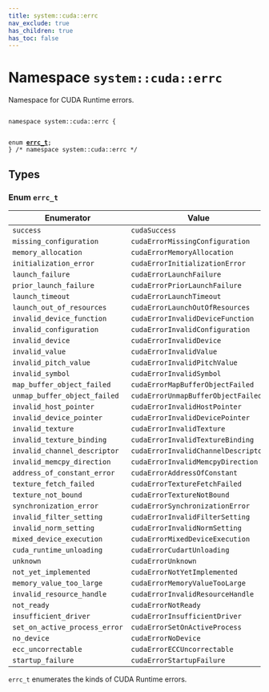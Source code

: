```yaml
---
title: system::cuda::errc
nav_exclude: true
has_children: true
has_toc: false
---
```


# Namespace `system::cuda::errc`

Namespace for CUDA Runtime errors. 

<code class="doxybook">
<span>namespace system::cuda::errc {</span>
<br>
<span>enum <b><a href="/api/namespaces/namespacesystem_1_1cuda_1_1errc.html#enum-errc_t">errc&#95;t</a></b>;</span>
<span>} /* namespace system::cuda::errc */</span>
</code>

## Types

<h3 id="enum-errc_t">
Enum <code>errc&#95;t</code>
</h3>

| Enumerator | Value | Description |
|------------|-------|-------------|
| `success` | `cudaSuccess` |  |
| `missing_configuration` | `cudaErrorMissingConfiguration` |  |
| `memory_allocation` | `cudaErrorMemoryAllocation` |  |
| `initialization_error` | `cudaErrorInitializationError` |  |
| `launch_failure` | `cudaErrorLaunchFailure` |  |
| `prior_launch_failure` | `cudaErrorPriorLaunchFailure` |  |
| `launch_timeout` | `cudaErrorLaunchTimeout` |  |
| `launch_out_of_resources` | `cudaErrorLaunchOutOfResources` |  |
| `invalid_device_function` | `cudaErrorInvalidDeviceFunction` |  |
| `invalid_configuration` | `cudaErrorInvalidConfiguration` |  |
| `invalid_device` | `cudaErrorInvalidDevice` |  |
| `invalid_value` | `cudaErrorInvalidValue` |  |
| `invalid_pitch_value` | `cudaErrorInvalidPitchValue` |  |
| `invalid_symbol` | `cudaErrorInvalidSymbol` |  |
| `map_buffer_object_failed` | `cudaErrorMapBufferObjectFailed` |  |
| `unmap_buffer_object_failed` | `cudaErrorUnmapBufferObjectFailed` |  |
| `invalid_host_pointer` | `cudaErrorInvalidHostPointer` |  |
| `invalid_device_pointer` | `cudaErrorInvalidDevicePointer` |  |
| `invalid_texture` | `cudaErrorInvalidTexture` |  |
| `invalid_texture_binding` | `cudaErrorInvalidTextureBinding` |  |
| `invalid_channel_descriptor` | `cudaErrorInvalidChannelDescriptor` |  |
| `invalid_memcpy_direction` | `cudaErrorInvalidMemcpyDirection` |  |
| `address_of_constant_error` | `cudaErrorAddressOfConstant` |  |
| `texture_fetch_failed` | `cudaErrorTextureFetchFailed` |  |
| `texture_not_bound` | `cudaErrorTextureNotBound` |  |
| `synchronization_error` | `cudaErrorSynchronizationError` |  |
| `invalid_filter_setting` | `cudaErrorInvalidFilterSetting` |  |
| `invalid_norm_setting` | `cudaErrorInvalidNormSetting` |  |
| `mixed_device_execution` | `cudaErrorMixedDeviceExecution` |  |
| `cuda_runtime_unloading` | `cudaErrorCudartUnloading` |  |
| `unknown` | `cudaErrorUnknown` |  |
| `not_yet_implemented` | `cudaErrorNotYetImplemented` |  |
| `memory_value_too_large` | `cudaErrorMemoryValueTooLarge` |  |
| `invalid_resource_handle` | `cudaErrorInvalidResourceHandle` |  |
| `not_ready` | `cudaErrorNotReady` |  |
| `insufficient_driver` | `cudaErrorInsufficientDriver` |  |
| `set_on_active_process_error` | `cudaErrorSetOnActiveProcess` |  |
| `no_device` | `cudaErrorNoDevice` |  |
| `ecc_uncorrectable` | `cudaErrorECCUncorrectable` |  |
| `startup_failure` | `cudaErrorStartupFailure` |  |

<code>errc&#95;t</code> enumerates the kinds of CUDA Runtime errors. 


